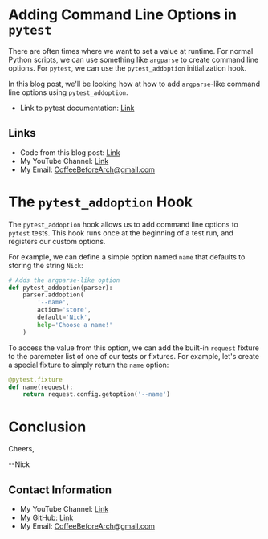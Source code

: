 # Adding Command Line Options in `pytest`

There are often times where we want to set a value at runtime. For normal Python scripts, we can use something like `argparse` to create command line options. For `pytest`, we can use the `pytest_addoption` initialization hook.

In this blog post, we'll be looking how at how to add `argparse`-like command line options using `pytest_addoption`.

- Link to pytest documentation: [Link](https://docs.pytest.org/en/7.1.x/)

## Links

- Code from this blog post: [Link](https://github.com/CoffeeBeforeArch/pytest/tree/main/src/hooks/00_pytest_addoption)
- My YouTube Channel: [Link](https://www.youtube.com/coffeebeforearch)
- My Email: CoffeeBeforeArch@gmail.com

# The `pytest_addoption` Hook

The `pytest_addoption` hook allows us to add command line options to `pytest` tests. This hook runs once at the beginning of a test run, and registers our custom options.

For example, we can define a simple option named `name` that defaults to storing the string `Nick`:

```python
# Adds the argparse-like option
def pytest_addoption(parser):
    parser.addoption(
        '--name',
        action='store',
        default='Nick',
        help='Choose a name!'
    )
```

To access the value from this option, we can add the built-in `request` fixture to the paremeter list of one of our tests or fixtures. For example, let's create a special fixture to simply return the `name` option:

```python
@pytest.fixture
def name(request):
    return request.config.getoption('--name')
```

# Conclusion


Cheers,

--Nick

## Contact Information

- My YouTube Channel: [Link](https://www.youtube.com/coffeebeforearch)
- My GitHub: [Link](https://github.com/CoffeeBeforeArch)
- My Email: CoffeeBeforeArch@gmail.com

